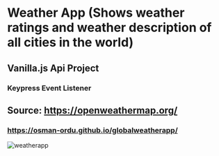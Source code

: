 # Weather App (Shows weather ratings and weather description of all cities in the world)
## Vanilla.js Api Project 

### Keypress Event Listener

## Source: https://openweathermap.org/

### https://osman-ordu.github.io/globalweatherapp/
![weatherapp](https://user-images.githubusercontent.com/92692879/176792265-19b21981-bb8d-401f-90ce-b68230974f4d.png)
